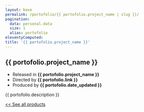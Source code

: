 ```yaml
---
layout: base
permalink: /portofolio/{{ portofolio.project_name | slug }}/
pagination:
  data: personal.data
  size: 1
  alias: portofolio
eleventyComputed:
title: '{{ portofolio.project_name }}'
---
```


## {{ portofolio.project_name }}

- Released in **{{ portofolio.project_name }}**
- Directed by **{{ portofolio.link }}**
- Produced by **{{ portofolio.date_updated }}**

{{ portofolio.description }}

[<< See all products](/personal)
